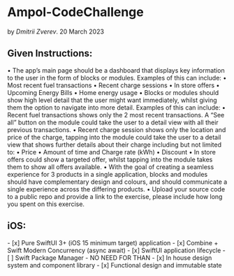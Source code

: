 # Ampol-CodeChallenge
by _Dmitrii Zverev_. 20 March 2023

<h2>Given Instructions:</h2>
• The app’s main page should be a dashboard that displays key information to the user in the form of blocks or modules. Examples of this can include:
• Most recent fuel transactions
• Recent charge sessions
• In store offers
• Upcoming Energy Bills
• Home energy usage
• Blocks or modules should show high level detail that the user might want immediately, whilst giving them the option to navigate into more detail. Examples of this can include:
• Recent fuel transactions shows only the 2 most recent transactions. A “See all” button on the module could take the user to a detail view with all their previous transactions.
• Recent charge session shows only the location and price of the charge, tapping into the module could take the user to a detail view that shows further details about their charge including but not limited to:
• Price
• Amount of time and Charge rate (kWh)
• Discount
• In store offers could show a targeted offer, whilst tapping into the module takes them to show all offers available.
• With the goal of creating a seamless experience for 3 products in a single application, blocks and modules should have complementary design and colours, and should communicate a single experience across the differing products.
• Upload your source code to a public repo and provide a link to the exercise, please include how long you spent on this exercise.


<h2>iOS:</h2>
- [x] Pure SwiftUI 3+ (iOS 15 minimum target) application
- [x] Combine + Swift Modern Concurrency (async await)
- [x] SwiftUI application lifecycle
- [ ] Swift Package Manager - NO NEED FOR THAN
- [x] In house design system and component library
- [x] Functional design and immutable state
